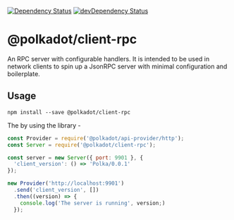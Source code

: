 [![Dependency Status](https://david-dm.org/polkadot-js/client-rpc.svg)](https://david-dm.org/polkadot-js/client-rpc)
[![devDependency Status](https://david-dm.org/polkadot-js/client-rpc/dev-status.svg)](https://david-dm.org/polkadot-js/client-rpc#info=devDependencies)

# @polkadot/client-rpc

An RPC server with configurable handlers. It is intended to be used in network clients to spin up a JsonRPC server with minimal configuration and boilerplate.

## Usage

```
npm install --save @polkadot/client-rpc
```

The by using the library -

```js
const Provider = require('@polkadot/api-provider/http');
const Server = require('@polkadot/client-rpc');

const server = new Server({ port: 9901 }, {
  'client_version': () => 'Polka/0.0.1'
});

new Provider('http://localhost:9901')
  .send('client_version', [])
  .then((version) => {
    console.log('The server is running', version;)
  });
```

